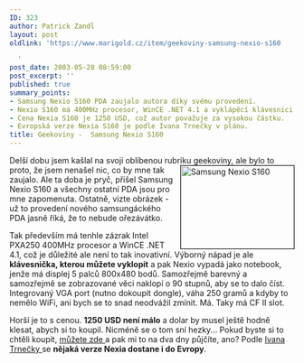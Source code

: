 ```yaml
---
ID: 323
author: Patrick Zandl
layout: post
oldlink: 'https://www.marigold.cz/item/geekoviny-samsung-nexio-s160

  '
post_date: 2003-05-28 08:59:00
post_excerpt: ''
published: true
summary_points:
- Samsung Nexio S160 PDA zaujalo autora díky svému provedení.
- Nexio S160 má 400MHz procesor, WinCE .NET 4.1 a vyklápěcí klávesnici.
- Cena Nexia S160 je 1250 USD, což autor považuje za vysokou částku.
- Evropská verze Nexia S160 je podle Ivana Trnečky v plánu.
title: Geekoviny -  Samsung Nexio S160
---
```


<p>
Delší dobu jsem kašlal na svoji oblíbenou rubriku geekoviny, ale bylo to proto, že jsem <IMG height=147 alt="Samsung Nexio S160" src="/wp-content/uploads/samsungnexios160.jpg" width=200 align=right border=1>nenašel nic, co by mne tak zaujalo. Ale ta doba je pryč, přišel Samsung Nexio S160 a všechny ostatní PDA jsou pro mne zapomenuta. Ostatně, vizte obrázek - už to provedení nového samsungáckého PDA jasně říká, že to nebude ořezávátko. </p>

<p>
Tak především má tenhle zázrak Intel PXA250 400MHz procesor a WinCE .NET 4.1, což je důležité ale není to tak inovativní. Výborný nápad je ale <STRONG>klávesnička, kterou můžete vyklopit</STRONG> a pak Nexio vypadá jako notebook, jenže má displej 5 palců 800x480 bodů. Samozřejmě barevný a samozřejmě se zobrazované věci naklopí o 90 stupnů, aby se to dalo číst. Integrovaný VGA port (nutno dokoupit dongle), váha 250 gramů a kdyby to nemělo WiFi, ani bych se to snad neodvážil zmínit. Má. Taky má CF II slot. </p>

<p>
Horší je to s cenou. <STRONG>1250 USD není málo</STRONG> a dolar by musel ještě hodně klesat, abych si to koupil. Nicméně se o tom sní hezky... Pokud byste si to chtěli koupit, <A href="http://www.dynamism.com/nexio/index.shtml" target=_blank>můžete zde </A>a pak mi to na dva dny půjčíte, ano? Podle <A href="http://www.palmare.cz/palmareport/palmareport1124021125.html" target=_blank>Ivana Trnečky </A>se <STRONG>nějaká verze Nexia dostane i do Evropy</STRONG>. </p>